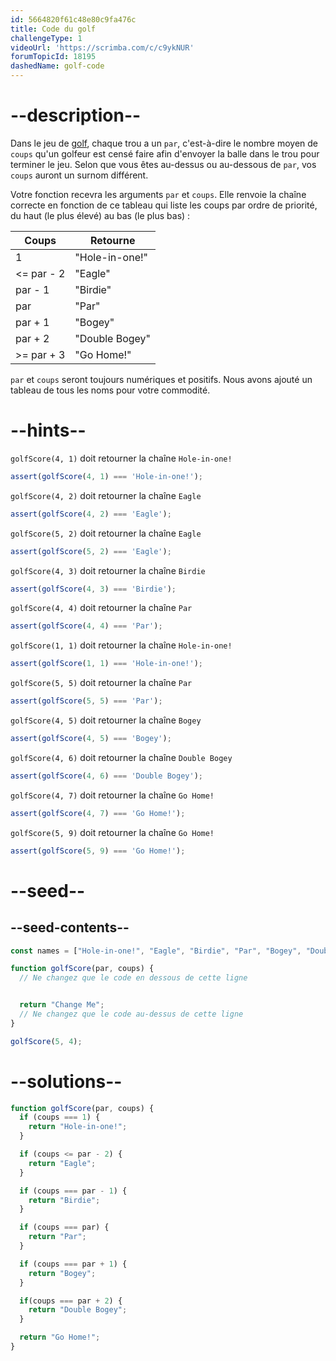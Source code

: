 ```yaml
---
id: 5664820f61c48e80c9fa476c
title: Code du golf
challengeType: 1
videoUrl: 'https://scrimba.com/c/c9ykNUR'
forumTopicId: 18195
dashedName: golf-code
---
```


# --description--

Dans le jeu de [golf](https://en.wikipedia.org/wiki/Golf), chaque trou a un `par`, c'est-à-dire le nombre moyen de `coups` qu'un golfeur est censé faire afin d'envoyer la balle dans le trou pour terminer le jeu. Selon que vous êtes au-dessus ou au-dessous de `par`, vos `coups` auront un surnom différent.

Votre fonction recevra les arguments `par` et `coups`. Elle renvoie la chaîne correcte en fonction de ce tableau qui liste les coups par ordre de priorité, du haut (le plus élevé) au bas (le plus bas) :

<table class='table table-striped'><thead><tr><th>Coups</th><th>Retourne</th></tr></thead><tbody><tr><td>1</td><td>"Hole-in-one!"</td></tr><tr><td>&#x3C;= par - 2</td><td>"Eagle"</td></tr><tr><td>par - 1</td><td>"Birdie"</td></tr><tr><td>par</td><td>"Par"</td></tr><tr><td>par + 1</td><td>"Bogey"</td></tr><tr><td>par + 2</td><td>"Double Bogey"</td></tr><tr><td>>= par + 3</td><td>"Go Home!"</td></tr></tbody></table>

`par` et `coups` seront toujours numériques et positifs. Nous avons ajouté un tableau de tous les noms pour votre commodité.

# --hints--

`golfScore(4, 1)` doit retourner la chaîne `Hole-in-one!`

```js
assert(golfScore(4, 1) === 'Hole-in-one!');
```

`golfScore(4, 2)` doit retourner la chaîne `Eagle`

```js
assert(golfScore(4, 2) === 'Eagle');
```

`golfScore(5, 2)` doit retourner la chaîne `Eagle`

```js
assert(golfScore(5, 2) === 'Eagle');
```

`golfScore(4, 3)` doit retourner la chaîne `Birdie`

```js
assert(golfScore(4, 3) === 'Birdie');
```

`golfScore(4, 4)` doit retourner la chaîne `Par`

```js
assert(golfScore(4, 4) === 'Par');
```

`golfScore(1, 1)` doit retourner la chaîne `Hole-in-one!`

```js
assert(golfScore(1, 1) === 'Hole-in-one!');
```

`golfScore(5, 5)` doit retourner la chaîne `Par`

```js
assert(golfScore(5, 5) === 'Par');
```

`golfScore(4, 5)` doit retourner la chaîne `Bogey`

```js
assert(golfScore(4, 5) === 'Bogey');
```

`golfScore(4, 6)` doit retourner la chaîne `Double Bogey`

```js
assert(golfScore(4, 6) === 'Double Bogey');
```

`golfScore(4, 7)` doit retourner la chaîne `Go Home!`

```js
assert(golfScore(4, 7) === 'Go Home!');
```

`golfScore(5, 9)` doit retourner la chaîne `Go Home!`

```js
assert(golfScore(5, 9) === 'Go Home!');
```

# --seed--

## --seed-contents--

```js
const names = ["Hole-in-one!", "Eagle", "Birdie", "Par", "Bogey", "Double Bogey", "Go Home!"];

function golfScore(par, coups) {
  // Ne changez que le code en dessous de cette ligne


  return "Change Me";
  // Ne changez que le code au-dessus de cette ligne
}

golfScore(5, 4);
```

# --solutions--

```js
function golfScore(par, coups) {
  if (coups === 1) {
    return "Hole-in-one!";
  }

  if (coups <= par - 2) {
    return "Eagle";
  }

  if (coups === par - 1) {
    return "Birdie";
  }

  if (coups === par) {
    return "Par";
  }

  if (coups === par + 1) {
    return "Bogey";
  }

  if(coups === par + 2) {
    return "Double Bogey";
  }

  return "Go Home!";
}
```
